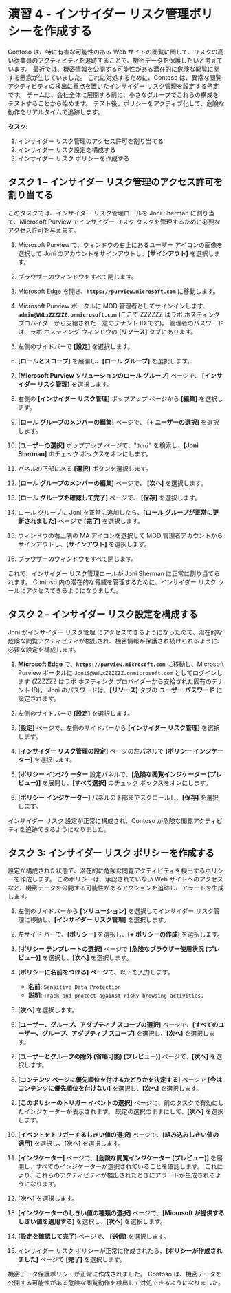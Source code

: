 # 演習 4 - インサイダー リスク管理ポリシーを作成する

Contoso は、特に有害な可能性のある Web サイトの閲覧に関して、リスクの高い従業員のアクティビティを追跡することで、機密データを保護したいと考えています。 最近では、機密情報を公開する可能性がある潜在的に危険な閲覧に関する懸念が生じていました。 これに対処するために、Contoso は、異常な閲覧アクティビティの検出に重点を置いたインサイダー リスク管理を設定する予定です。 チームは、会社全体に展開する前に、小さなグループでこれらの構成をテストすることから始めます。 テスト後、ポリシーをアクティブ化して、危険な動作をリアルタイムで追跡します。

**タスク**:

1. インサイダー リスク管理のアクセス許可を割り当てる
1. インサイダー リスク設定を構成する
1. インサイダー リスク ポリシーを作成する

## タスク 1 – インサイダー リスク管理のアクセス許可を割り当てる

このタスクでは、インサイダー リスク管理ロールを Joni Sherman に割り当て、Microsoft Purview でインサイダー リスク タスクを管理するために必要なアクセス許可を与えます。

1. Microsoft Purview で、ウィンドウの右上にあるユーザー アイコンの画像を選択して Joni のアカウントをサインアウトし、**[サインアウト]** を選択します。

1. ブラウザーのウィンドウをすべて閉じます。

1. Microsoft Edge を開き、**`https://purview.microsoft.com`** に移動します。

1. Microsoft Purview ポータルに MOD 管理者としてサインインします、**`admin@WWLxZZZZZZ.onmicrosoft.com`** (ここで ZZZZZZ はラボ ホスティング プロバイダーから支給された一意のテナント ID です)。 管理者のパスワードは、ラボ ホスティング ウィンドウの **[リソース]** タブにあります。

1. 左側のサイドバーで **[設定]** を選択します。

1. **[ロールとスコープ]** を展開し、**[ロール グループ]** を選択します。

1. **[Microsoft Purview ソリューションのロール グループ]** ページで、 **[インサイダー リスク管理]** を選択します。

1. 右側の **[インサイダー リスク管理]** ポップアップ ページから **[編集]** を選択します。

1. **[ロール グループのメンバーの編集]** ページで、 **[+ ユーザーの選択]** を選択します。

1. **[ユーザーの選択]** ポップアップ ページで、"`Joni`" を検索し、**[Joni Sherman]** のチェック ボックスをオンにします。

1. パネルの下部にある **[選択]** ボタンを選択します。

1. **[ロール グループのメンバーの編集]** ページで、 **[次へ]** を選択します。

1. **[ロール グループを確認して完了]** ページで、 **[保存]** を選択します。

1. ロール グループに Joni を正常に追加したら、**[ロール グループが正常に更新されました]** ページで **[完了]** を選択します。

1. ウィンドウの右上隅の MA アイコンを選択して MOD 管理者アカウントからサインアウトし、**[サインアウト]** を選択します。

1. ブラウザーのウィンドウをすべて閉じます。

これで、インサイダー リスク管理ロールが Joni Sherman に正常に割り当てられます。 Contoso 内の潜在的な脅威を管理するために、インサイダー リスク ツールにアクセスできるようになりました。

## タスク 2 – インサイダー リスク設定を構成する

Joni がインサイダー リスク管理 にアクセスできるようになったので、潜在的な危険な閲覧アクティビティが検出され、機密情報が保護され続けられるように、必要な設定を構成します。

1. **Microsoft Edge** で、**`https://purview.microsoft.com`** に移動し、Microsoft Purview ポータルに `JoniS@WWLxZZZZZZ.onmicrosoft.com` としてログインします (ZZZZZZ はラボ ホスティング プロバイダーから支給された固有のテナント ID)。 Joni のパスワードは、**[リソース]** タブの **ユーザー パスワード** に設定されます。

1. 左側のサイドバーで **[設定]** を選択します。

1. **[設定]** ページで、左側のサイドバーから **[インサイダー リスク管理]** を選択します。

1. **[インサイダー リスク管理の設定]** ページの左パネルで **[ポリシー インジケーター]** を選択します。

1. **[ポリシー インジケーター** 設定パネルで、**[危険な閲覧インジケーター (プレビュー)]** を展開し、**[すべて選択]** のチェック ボックスをオンにします。

1. **[ポリシー インジケーター]** パネルの下部までスクロールし、**[保存]** を選択します。

インサイダー リスク 設定が正常に構成され、Contoso が危険な閲覧アクティビティを追跡できるようになりました。

## タスク 3: インサイダー リスク ポリシーを作成する

設定が構成された状態で、潜在的に危険な閲覧アクティビティを検出するポリシーを作成します。 このポリシーは、承認されていない Web サイトへのアクセスなど、機密データを公開する可能性があるアクションを追跡し、アラートを生成します。

1. 左側のサイドバーから **[ソリューション]** を選択してインサイダー リスク管理に移動し、**[インサイダー リスク管理]** を選択します。

1. 左サイド バーで、**[ポリシー]** を選択し、**[+ ポリシーの作成]** を選択します。

1. **[ポリシー テンプレートの選択]** ページで **[危険なブラウザー使用状況 (プレビュー)]** を選択し、**[次へ]** を選択します。

1. **[ポリシーに名前をつける] ページ**で、以下を入力します。

    - **名前**: `Sensitive Data Protection`
    - **説明**: `Track and protect against risky browsing activities.`

1. [**次へ**] を選択します。

1. **[ユーザー、グループ、アダプティブ スコープの選択]** ページで、**[すべてのユーザー、グループ、アダプティブ スコープ]** を選択し、**[次へ]** を選択します。

1. **[ユーザーとグループの除外 (省略可能) (プレビュー)]** ページで、**[次へ]** を選択します。

1. **[コンテンツ ページに優先順位を付けるかどうかを決定する]** ページで **[今はコンテンツに優先順位を付けない]** を選択し、**[次へ]** を選択します。

1. **[このポリシーのトリガー イベントの選択]** ページに、前のタスクで有効にしたインジケーターが表示されます。 既定の選択のままにして、**[次へ]** を選択します。

1. **[イベントをトリガーするしきい値の選択]** ページで、**[組み込みしきい値の適用]** を選択し、**[次へ]** を選択します。

1. **[インジケーター]** ページで、**[危険な閲覧インジケーター (プレビュー)]** を展開し、すべてのインジケーターが選択されていることを確認します。 これにより、これらのアクティビティが検出されたときにアラートが生成されるようになります。

1. [**次へ**] を選択します。

1. **[インジケーターのしきい値の種類の選択]** ページで、**[Microsoft が提供するしきい値を適用する]** を選択し、**[次へ]** を選択します。

1. **[設定を確認して完了]** ページで、 **[送信]** を選択します。

1. インサイダー リスク ポリシーが正常に作成されたら、**[ポリシーが作成されました]** ページで **[完了]** を選択します。

機密データ保護ポリシーが正常に作成されました。 Contoso は、機密データを公開する可能性がある危険な閲覧動作を検出して対処できるようになりました。
